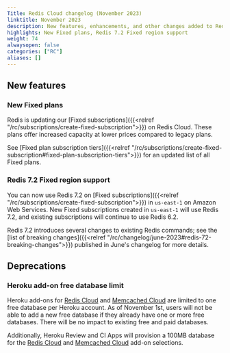 ```yaml
---
Title: Redis Cloud changelog (November 2023)
linktitle: November 2023
description: New features, enhancements, and other changes added to Redis Cloud during November 2023.
highlights: New Fixed plans, Redis 7.2 Fixed region support
weight: 74
alwaysopen: false
categories: ["RC"]
aliases: []
---
```


## New features

### New Fixed plans

Redis is updating our [Fixed subscriptions]({{<relref "/rc/subscriptions/create-fixed-subscription">}}) on Redis Cloud. These plans offer increased capacity at lower prices compared to legacy plans.

See [Fixed plan subscription tiers]({{<relref "/rc/subscriptions/create-fixed-subscription#fixed-plan-subscription-tiers">}}) for an updated list of all Fixed plans.

### Redis 7.2 Fixed region support

You can now use Redis 7.2 on [Fixed subscriptions]({{<relref "/rc/subscriptions/create-fixed-subscription">}}) in `us-east-1` on Amazon Web Services. New Fixed subscriptions created in `us-east-1` will use Redis 7.2, and existing subscriptions will continue to use Redis 6.2.

Redis 7.2 introduces several changes to existing Redis commands; see the [list of breaking changes]({{<relref "/rc/changelog/june-2023#redis-72-breaking-changes">}}) published in June's changelog for more details.

## Deprecations

### Heroku add-on free database limit

Heroku add-ons for [Redis Cloud](https://elements.heroku.com/addons/rediscloud) and [Memcached Cloud](https://elements.heroku.com/addons/memcachedcloud) are limited to one free database per Heroku account. As of November 1st, users will not be able to add a new free database if they already have one or more free databases. There will be no impact to existing free and paid databases.

Additionally, Heroku Review and CI Apps will provision a 100MB database for the [Redis Cloud](https://elements.heroku.com/addons/rediscloud) and [Memcached Cloud](https://elements.heroku.com/addons/memcachedcloud) add-on selections.

